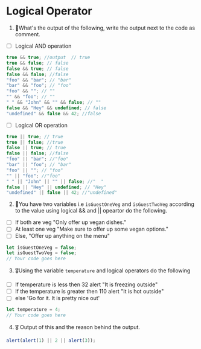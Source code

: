 # Logical Operator

1. 🥇What's the output of the following, write the output next to the code as comment.

- [ ] Logical AND operation

```js
true && true; //output  // true
true && false; // false
false && true; // false
false && false; //false
"foo" && "bar"; // "bar"
"bar" && "foo"; // "foo"
"foo" && ""; // ""
"" && "foo"; // ""
" " && "John" && "" && false; // ""
false && "Hey" && undefined; // false
"undefined" && false && 42; //false
```

- [ ] Logical OR operation

```js
true || true; // true
true || false; //true
false || true; // true
false || false; //false
"foo" || "bar"; //"foo"
"bar" || "foo"; // "bar"
"foo" || ""; // "foo"
"" || "foo"; //"foo"
" " || "John" || "" || false; //"  "
false || "Hey" || undefined; // "Hey"
"undefined" || false || 42; //"undefined"
```

2. 🥈You have two variables i.e `isGuestOneVeg` and `isGuestTwoVeg` according to the value using logical && and || opeartor do the following.

- [ ] If both are veg "Only offer up vegan dishes."
- [ ] At least one veg "Make sure to offer up some vegan options."
- [ ] Else, "Offer up anything on the menu"

```js
let isGuestOneVeg = false;
let isGuestTwoVeg = false;
// Your code goes here
```

3. 🎖Using the variable `temperature` and logical operators do the following

- [ ] If temperature is less then 32 alert "It is freezing outside"
- [ ] If the temperature is greater then 110 alert "It is hot outside"
- [ ] else 'Go for it. It is pretty nice out'

```js
let temperature = 4;
// Your code goes here
```

4. 🎖 Output of this and the reason behind the output.

```js
alert(alert(1) || 2 || alert(3));
```
